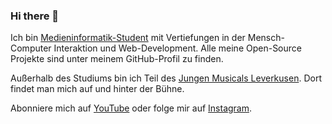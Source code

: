### Hi there 👋

Ich bin [Medieninformatik-Student](https://medieninformatik.th-koeln.de/) mit Vertiefungen in der Mensch-Computer Interaktion und Web-Development. Alle meine Open-Source Projekte sind unter meinem GitHub-Profil zu finden.

Außerhalb des Studiums bin ich Teil des [Jungen Musicals Leverkusen](http://www.jungesmusical.de). Dort findet man mich auf und hinter der Bühne.

Abonniere mich auf [YouTube](https://www.youtube.com/channel/UChP5E_9YC5LSierF2bijG3Q) oder folge mir auf [Instagram](https://www.instagram.com/finn_nils/).
